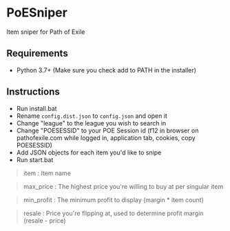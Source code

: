 # PoESniper
Item sniper for Path of Exile

## Requirements
* Python 3.7+ (Make sure you check add to PATH in the installer)

## Instructions
* Run install.bat
* Rename `config.dist.json` to `config.json` and open it
* Change "league" to the league you wish to search in
* Change "POESESSID" to your POE Session id (f12 in browser on pathofexile.com while logged in, application tab, cookies, copy POESESSID)
* Add JSON objects for each item you'd like to snipe
* Run start.bat

> item : Item name
 
> max_price : The highest price you're willing to buy at per singular item

> min_profit : The minimum profit to display (margin * item count)
 
> resale : Price you're flipping at, used to determine profit margin (resale - price)
